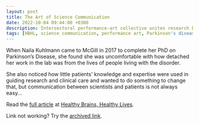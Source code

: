 ```yaml
---
layout: post
title: The Art of Science Communication
date: 2022-10-04 09:44:00 +0300
description: Intersectoral performance-art collective unites research knowledge and lived experience of neurodegenerative disease
tags: [HBHL, science communication, performance art, Parkinson's disease, neuroscience, research, neurodegenerative disease]
---
```

When Naila Kuhlmann came to McGill in 2017 to complete her PhD on Parkinson’s Disease, she found she was uncomfortable with how detached her work in the lab was from the lives of people living with the disorder.

She also noticed how little patients’ knowledge and expertise were used in guiding research and clinical care and wanted to do something to change that, but communication between scientists and patients is not always easy...

Read the <a href="https://www.mcgill.ca/hbhl/article/research-spotlight/art-science-communication">full article</a> at <a href="https://www.mcgill.ca/hbhl/category/article-categories/research-spotlight">Healthy Brains, Healthy Lives</a>.

Link not working? Try the <a href="https://web.archive.org/web/20230306204105/https://www.mcgill.ca/hbhl/article/research-spotlight/art-science-communication">archived link</a>.
